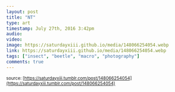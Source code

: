 ```yaml
---
layout: post
title: "NT"
type: art
timestamp: July 27th, 2016 3:42pm
audio: 
video: 
image: https://saturdayxiii.github.io/media/148066254054.webp
link: https://saturdayxiii.github.io/media/148066254054.webp
tags: ["insect", "beetle", "macro", "photography"]
comments: true
---
```


<small>source: [https://saturdayxiii.tumblr.com/post/148066254054](https://saturdayxiii.tumblr.com/post/148066254054)</small>
